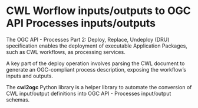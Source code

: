 # CWL Worflow inputs/outputs to OGC API Processes inputs/outputs

The OGC API - Processes Part 2: Deploy, Replace, Undeploy (DRU) specification enables the deployment of executable Application Packages, such as CWL workflows, as processing services. 

A key part of the deploy operation involves parsing the CWL document to generate an OGC-compliant process description, exposing the workflow’s inputs and outputs.

The **cwl2ogc** Python library is a helper library to automate the conversion of CWL input/output definitions into OGC API - Processes input/output schemas.
 